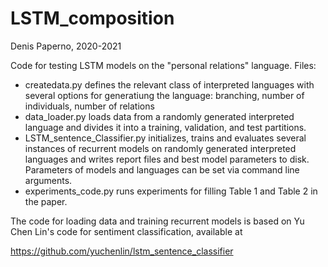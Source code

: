 # LSTM_composition
Denis Paperno, 2020-2021

Code for testing LSTM models on the "personal relations" language. Files:

- createdata.py defines the relevant class of interpreted languages with several options for generatiung the language: branching, number of individuals, number of relations
- data_loader.py loads data from a randomly generated interpreted language and divides it into a training, validation, and test partitions.
- LSTM_sentence_Classifier.py initializes, trains and evaluates several instances of recurrent models on randomly generated interpreted languages and writes report files and best model parameters to disk. Parameters of models and languages can be set via command line arguments.
- experiments_code.py runs experiments for filling Table 1 and Table 2 in the paper.

The code for loading data and training recurrent models is based on Yu Chen Lin's code for sentiment classification, available at

https://github.com/yuchenlin/lstm_sentence_classifier
